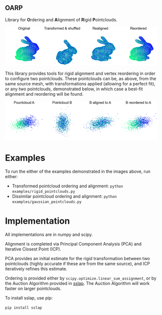 OARP
----
Library for **O**rdering and **A**lignment of **R**igid **P**ointclouds.

![](examples/rigid_transforms.png)

This library provides tools for rigid alignment and vertex reordering in order to configure two pointclouds. These pointclouds can be, as above, from the same source mesh, with transformations applied (allowing for a perfect fit), or any two pointclouds, demonstrated below, in which case a best-fit alignment and reordering will be found.

![](examples/gaussian_pointclouds.png)

# Examples

To run the either of the examples demonstrated in the images above, run either:

- Transformed pointcloud ordering and alignment: `python examples/rigid_pointclouds.py`
- Dissimilar pointcloud ordering and alignment: `python examples/gaussian_pointclouds.py`

# Implementation

All implementations are in numpy and scipy.

Alignment is completed via Principal Component Analysis (PCA) and Iterative Closest Point (ICP). 

PCA provides an initial estimate for the rigid transformation between two pointclouds (highly accurate if these are from the same source), and ICP iteratively refines this estimate.

Ordering is provided either by ```scipy.optimize.linear_sum_assignment```, or by the Auction Algorithm provided in [sslap](https://github.com/OllieBoyne/sslap). The Auction Algorithm will work faster on larger pointclouds.

To install sslap, use pip:

```pip install sslap```